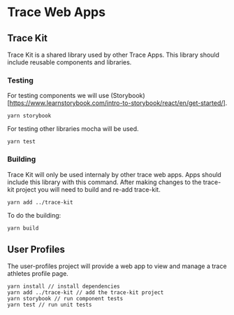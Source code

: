 # Trace Web Apps


## Trace Kit

Trace Kit is a shared library used by other Trace Apps.  This library should include reusable components and libraries.

### Testing

For testing components we will use (Storybook)[https://www.learnstorybook.com/intro-to-storybook/react/en/get-started/].

```
yarn storybook
```

For testing other libraries mocha will be used.
```
yarn test
```

### Building

Trace Kit will only be used internaly by other trace web apps.
Apps should include this library with this command.
After making changes to the trace-kit project you will need to build and re-add trace-kit.
```
yarn add ../trace-kit
```

To do the building:
```
yarn build
```


## User Profiles

The user-profiles project will provide a web app to view and manage a trace athletes profile page.

```
yarn install // install dependencies
yarn add ../trace-kit // add the trace-kit project
yarn storybook // run component tests
yarn test // run unit tests
```
